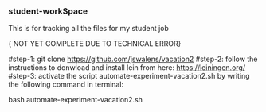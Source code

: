 ### student-workSpace
This is for tracking all the files for my student job 

{ NOT YET COMPLETE DUE TO TECHNICAL ERROR}

#step-1: git clone https://github.com/jswalens/vacation2
#step-2: follow the instructions to donwload and install lein from here: https://leiningen.org/
#step-3: activate the script automate-experiment-vacation2.sh by writing the following command in terminal:

  bash automate-experiment-vacation2.sh


